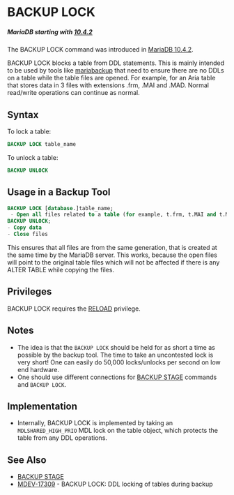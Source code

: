 # BACKUP LOCK

##### MariaDB starting with [10.4.2](/kb/en/mariadb-1042-release-notes/)

The BACKUP LOCK command was introduced in [MariaDB 10.4.2](/kb/en/mariadb-1042-release-notes/).

BACKUP LOCK blocks a table from DDL statements. This is mainly intended to be used by tools like [mariabackup](/mariadb-administration/backing-up-and-restoring-databases/mariabackup/) that need to ensure there are no DDLs on a table while the table files are opened. For example, for an Aria table that stores data in 3 files with extensions .frm, .MAI and .MAD.
Normal read/write operations can continue as normal.

## Syntax

To lock a table:

```sql
BACKUP LOCK table_name
```

To unlock a table:

```sql
BACKUP UNLOCK
```

## Usage in a Backup Tool

```sql
BACKUP LOCK [database.]table_name;
 - Open all files related to a table (for example, t.frm, t.MAI and t.MYD)
BACKUP UNLOCK;
- Copy data
- Close files
```

This ensures that all files are from the same generation, that is created at the same time by the MariaDB server.
This works, because the open files will point to the original table files which will not be affected if there is
any ALTER TABLE while copying the files.

## Privileges

BACKUP LOCK requires the [RELOAD](/sql-statements-structure/sql-statements/account-management-sql-commands/grant/) privilege.

## Notes

- The idea is that the `BACKUP LOCK` should be held for as short a time as possible by the backup tool. The time to take an uncontested lock is very short! One can easily do 50,000 locks/unlocks per second on low end hardware.
- One should use different connections for [BACKUP STAGE](/sql-statements-structure/sql-statements/administrative-sql-statements/backup-commands/backup-stage/) commands and `BACKUP LOCK`.

## Implementation

- Internally, BACKUP LOCK is implemented by taking an `MDLSHARED_HIGH_PRIO` MDL lock on the table object, which protects the table from any DDL operations.

## See Also

- [BACKUP STAGE](/sql-statements-structure/sql-statements/administrative-sql-statements/backup-commands/backup-stage/)
- [MDEV-17309](https://jira.mariadb.org/browse/MDEV-17309) - BACKUP LOCK: DDL locking of tables during backup
